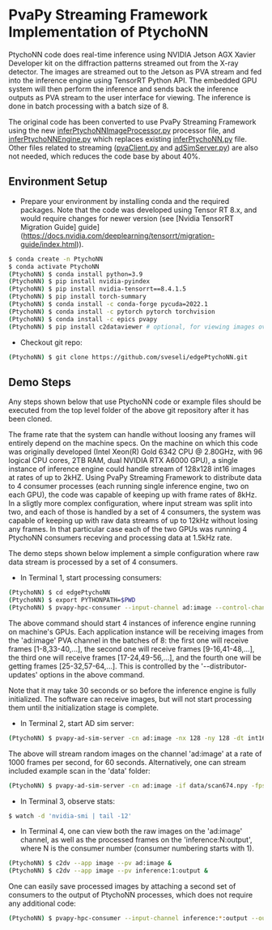# PvaPy Streaming Framework Implementation of PtychoNN

PtychoNN code does real-time inference using NVIDIA Jetson AGX Xavier Developer kit on the diffraction patterns streamed out from the X-ray detector. The images are streamed out to the Jetson as PVA stream and fed into the inference engine using TensorRT Python API. The embedded GPU system will then perform the inference and sends back the inference outputs as PVA stream to the user interface for viewing. The inference is done in batch processing with a batch size of 8.

The original code has been converted to use PvaPy Streaming Framework
using the new [inferPtychoNNImageProcessor.py](inferPtychoNNImageProcessor.py) processor file, and
[inferPtychoNNEngine.py](inferPtychoNNEngine.py) which replaces existing [inferPtychoNN.py](inferPtychoNN.py)
file. Other files related to streaming ([pvaClient.py](pvaClient.py) and [adSimServer.py](adSimServer.py)) 
are also not needed, which reduces the code base by about 40%.

## Environment Setup

* Prepare your environment by installing conda and the required
  packages. Note that the code was developed using Tensor RT 8.x, and
  would require changes for newer version (see [Nvidia TensorRT Migration Guide]
  guide](https://docs.nvidia.com/deeplearning/tensorrt/migration-guide/index.html)).

```sh
$ conda create -n PtychoNN
$ conda activate PtychoNN
(PtychoNN) $ conda install python=3.9
(PtychoNN) $ pip install nvidia-pyindex
(PtychoNN) $ pip install nvidia-tensorrt==8.4.1.5
(PtychoNN) $ pip install torch-summary
(PtychoNN) $ conda install -c conda-forge pycuda=2022.1
(PtychoNN) $ conda install -c pytorch pytorch torchvision
(PtychoNN) $ conda install -c epics pvapy
(PtychoNN) $ pip install c2dataviewer # optional, for viewing images over EPICS PVA channels
```

* Checkout git repo:

```sh
(PtychoNN) $ git clone https://github.com/sveseli/edgePtychoNN.git
```
## Demo Steps

Any steps shown below that use PtychoNN code or example files should
be executed from the top level folder of the above git repository after
it has been cloned.

The frame rate that the system can handle without loosing any
frames will entirely depend on the machine specs. On the machine on
which this code was originally developed (Intel Xeon(R) Gold 6342 CPU @ 2.80GHz, with 96 logical CPU cores, 2TB RAM, dual NVIDIA RTX A6000 GPU), a single
instance of inference engine could handle stream of 128x128 int16 images at rates of up to 2kHZ. Using PvaPy Streaming Framework to distribute data to 4 consumer processes (each running single inference engine, two on each GPU), the code was capable of keeping up with frame rates of 8kHz. In a sligtly more complex configuration, where input stream was split into two, and each of those is handled by a set of 4 consumers, the system was capable of keeping up with raw data streams of up to 12kHz without losing any frames. In that particular case each of the two GPUs was running 4 PtychoNN consumers receving and processing data at 1.5kHz rate.

The demo steps shown below implement a simple configuration where raw
data stream is processed by a set of 4 consumers.

* In Terminal 1, start processing consumers:

```sh
(PtychoNN) $ cd edgePtychoNN
(PtychoNN) $ export PYTHONPATH=$PWD
(PtychoNN) $ pvapy-hpc-consumer --input-channel ad:image --control-channel inference:*:control --status-channel inference:*:status --output-channel inference:*:output --processor-file inferPtychoNNImageProcessor.py --processor-class InferPtychoNNImageProcessor --report-period 10 --server-queue-size 100 --n-consumers 4 --distributor-updates 8
```

The above command should start 4 instances of inference engine running
on machine's GPUs. Each application instance will be receiving images from the
'ad:image' PVA channel in the batches of 8: the first one will receive
frames [1-8,33-40,...], the second one will receive frames [9-16,41-48,...], the third one will receive frames [17-24,49-56,...], and the fourth one will be getting frames [25-32,57-64,...]. This is controlled by the '--distributor-updates' options in the above command.

Note that it may take 30 seconds or so before the inference engine is fully
initialized. The software can receive images, but will not start processing
them until the initialization stage is complete.

* In Terminal 2, start AD sim server:

```sh
(PtychoNN) $ pvapy-ad-sim-server -cn ad:image -nx 128 -ny 128 -dt int16 -fps 1000 -rt 60 -rp 1000
```

The above will stream random images on the channel 'ad:image' at a rate
of 1000 frames per second, for 60 seconds.
Alternatively, one can stream included example scan in the 'data' folder:

```sh
(PtychoNN) $ pvapy-ad-sim-server -cn ad:image -if data/scan674.npy -fps 1000 -rt 60 -rp 1000
```

* In Terminal 3, observe stats:

```sh
$ watch -d 'nvidia-smi | tail -12'
```

* In Terminal 4, one can view both the raw images on the 'ad:image'
  channel, as well as the processed frames on the 'inference:N:output',
  where N is the consumer number (consumer numbering starts with 1).

```sh
(PtychoNN) $ c2dv --app image --pv ad:image &
(PtychoNN) $ c2dv --app image --pv inference:1:output &
```

One can easily save processed images by attaching a second set of
consumers to the output of PtychoNN processes, which does not require
any additional code:

```sh
(PtychoNN) $ pvapy-hpc-consumer --input-channel inference:*:output --output-channel file:*:output --control-channel file:*:control --status-channel file:*:status --processor-class pvapy.hpc.adOutputFileProcessor.AdOutputFileProcessor --processor-args '{"outputDirectory" : "/path/to/output/data", "outputFileNameFormat" : "demo_{uniqueId:06d}.{processorId}.tiff", "objectIdOffset" : "25"}' --n-consumers 4 --consumer-id 1 --report-period 10 --server-queue-size 1000 --monitor-queue-size 1000
```

